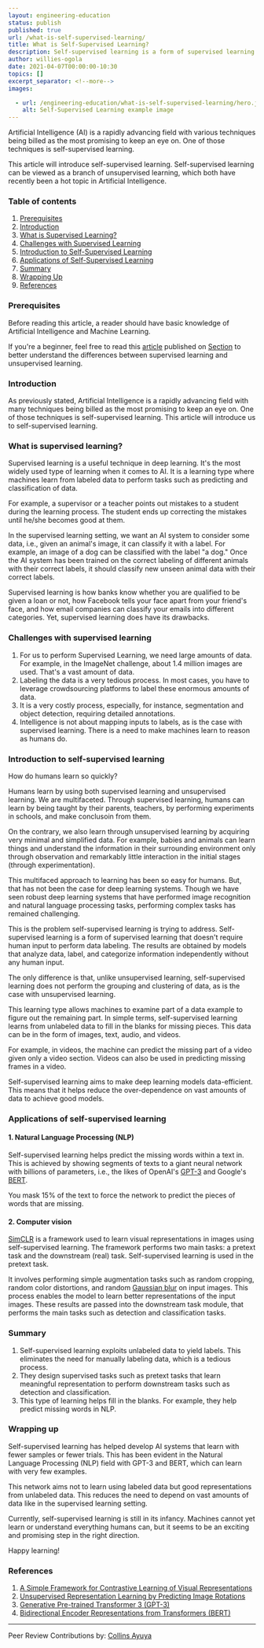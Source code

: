 ```yaml
---
layout: engineering-education
status: publish
published: true
url: /what-is-self-supervised-learning/
title: What is Self-Supervised Learning?
description: Self-supervised learning is a form of supervised learning that doesn't require human input to perform data labeling. The results are obtained by models that analyze data, label and categorize information independently without any human input. 
author: willies-ogola
date: 2021-04-07T00:00:00-10:30
topics: []
excerpt_separator: <!--more-->
images:

  - url: /engineering-education/what-is-self-supervised-learning/hero.jpg
    alt: Self-Supervised Learning example image
---
```

Artificial Intelligence (AI) is a rapidly advancing field with various techniques being billed as the most promising to keep an eye on. One of those techniques is self-supervised learning.
<!--more-->
This article will introduce self-supervised learning. Self-supervised learning can be viewed as a branch of unsupervised learning, which both have recently been a hot topic in Artificial Intelligence.
### Table of contents
1. [Prerequisites](#prerequisites)
2. [Introduction](#introduction)
3. [What is Supervised Learning?](#what-is-supervised-learning)
4. [Challenges with Supervised Learning](#challenges-with-supervised-learning)
5. [Introduction to Self-Supervised Learning](#introduction-to-self-supervised-learning)
6. [Applications of Self-Supervised Learning](#applications-of-self-supervised-learning)
7. [Summary](#summary)
7. [Wrapping Up](#wrapping-up)
8. [References](#references)

### Prerequisites
Before reading this article, a reader should have basic knowledge of Artificial Intelligence and Machine Learning. 

If you're a beginner, feel free to read this [article](/section-engineering-education/supervised-learning-algorithms/) published on [Section](https://www.section.io/engineering-education/) to better understand the differences between supervised learning and unsupervised learning.

### Introduction
As previously stated, Artificial Intelligence is a rapidly advancing field with many techniques being billed as the most promising to keep an eye on. One of those techniques is self-supervised learning. This article will introduce us to self-supervised learning.

### What is supervised learning?
Supervised learning is a useful technique in deep learning. It's the most widely used type of learning when it comes to AI. It is a learning type where machines learn from labeled data to perform tasks such as predicting and classification of data. 

For example, a supervisor or a teacher points out mistakes to a student during the learning process. The student ends up correcting the mistakes until he/she becomes good at them.

In the supervised learning setting, we want an AI system to consider some data, i.e., given an animal's image, it can classify it with a label. For example, an image of a dog can be classified with the label "a dog." Once the AI system has been trained on the correct labeling of different animals with their correct labels, it should classify new unseen animal data with their correct labels.

Supervised learning is how banks know whether you are qualified to be given a loan or not, how Facebook tells your face apart from your friend's face, and how email companies can classify your emails into different categories. Yet, supervised learning does have its drawbacks.

### Challenges with supervised learning
1. For us to perform Supervised Learning, we need large amounts of data. For example, in the ImageNet challenge, about 1.4 million images are used. That's a vast amount of data. 
2. Labeling the data is a very tedious process. In most cases, you have to leverage crowdsourcing platforms to label these enormous amounts of data.
3. It is a very costly process, especially, for instance, segmentation and object detection, requiring detailed annotations. 
4. Intelligence is not about mapping inputs to labels, as is the case with supervised learning. There is a need to make machines learn to reason as humans do.

### Introduction to self-supervised learning
How do humans learn so quickly?

Humans learn by using both supervised learning and unsupervised learning. We are multifaceted. Through supervised learning, humans can learn by being taught by their parents, teachers, by performing experiments in schools, and make conclusoin from them. 

On the contrary, we also learn through unsupervised learning by acquiring very minimal and simplified data. For example, babies and animals can learn things and understand the information in their surrounding environment only through observation and remarkably little interaction in the initial stages (through experimentation).

This multifaced approach to learning has been so easy for humans. But, that has not been the case for deep learning systems. Though we have seen robust deep learning systems that have performed image recognition and natural language processing tasks, performing complex tasks has remained challenging. 

This is the problem self-supervised learning is trying to address. Self-supervised learning is a form of supervised learning that doesn't require human input to perform data labeling. The results are obtained by models that analyze data, label, and categorize information independently without any human input. 

The only difference is that, unlike unsupervised learning, self-supervised learning does not perform the grouping and clustering of data, as is the case with unsupervised learning. 

This learning type allows machines to examine part of a data example to figure out the remaining part. In simple terms, self-supervised learning learns from unlabeled data to fill in the blanks for missing pieces. This data can be in the form of images, text, audio, and videos.

For example, in videos, the machine can predict the missing part of a video given only a video section. Videos can also be used in predicting missing frames in a video.

Self-supervised learning aims to make deep learning models data-efficient. This means that it helps reduce the over-dependence on vast amounts of data to achieve good models.

### Applications of self-supervised learning

#### 1. Natural Language Processing (NLP)
Self-supervised learning helps predict the missing words within a text in. This is achieved by showing segments of texts to a giant neural network with billions of parameters, i.e., the likes of OpenAI's [GPT-3](https://openai.com/blog/openai-api/) and Google's [BERT](https://arxiv.org/pdf/1810.04805.pdf). 

You mask 15% of the text to force the network to predict the pieces of words that are missing. 

#### 2. Computer vision
[SimCLR](https://arxiv.org/pdf/2002.05709.pdf) is a framework used to learn visual representations in images using self-supervised learning. The framework performs two main tasks: a pretext task and the downstream (real) task. Self-supervised learning is used in the pretext task. 

It involves performing simple augmentation tasks such as random cropping, random color distortions, and random [Gaussian blur](https://en.wikipedia.org/wiki/Gaussian_blur) on input images. This process enables the model to learn better representations of the input images. These results are passed into the downstream task module, that performs the main tasks such as detection and classification tasks. 

### Summary
1. Self-supervised learning exploits unlabeled data to yield labels. This eliminates the need for manually labeling data, which is a tedious process.
2. They design supervised tasks such as pretext tasks that learn meaningful representation to perform downstream tasks such as detection and classification.
3. This type of learning helps fill in the blanks. For example, they help predict missing words in NLP.

### Wrapping up
Self-supervised learning has helped develop AI systems that learn with fewer samples or fewer trials. This has been evident in the Natural Language Processing (NLP) field with GPT-3 and BERT, which can learn with very few examples. 

This network aims not to learn using labeled data but good representations from unlabeled data. This reduces the need to depend on vast amounts of data like in the supervised learning setting. 

Currently, self-supervised learning is still in its infancy. Machines cannot yet learn or understand everything humans can, but it seems to be an exciting and promising step in the right direction.

Happy learning!

### References
1. [A Simple Framework for Contrastive Learning of Visual Representations](https://arxiv.org/pdf/2002.05709.pdf)
2. [Unsupervised Representation Learning by Predicting Image Rotations](https://arxiv.org/pdf/1803.07728.pdf)
3. [Generative Pre-trained Transformer 3 (GPT-3)](https://openai.com/blog/openai-api/)
4. [Bidirectional Encoder Representations from Transformers (BERT)](https://arxiv.org/pdf/1810.04805.pdf)

---
Peer Review Contributions by: [Collins Ayuya](https://www.section.io/engineering-education/authors/collins-ayuya/)
